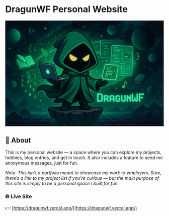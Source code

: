# DragunWF Personal Website

![banner.png](frontend/public/banner.png)

## 📖 About

This is my personal website — a space where you can explore my projects, hobbies, blog entries, and get in touch. It also includes a feature to send me anonymous messages, just for fun.

_Note: This isn’t a portfolio meant to showcase my work to employers. Sure, there’s a link to my project list if you’re curious — but the main purpose of this site is simply to be a personal space I built for fun._

### 🌐 Live Site

👉 [https://dragunwf.vercel.app/](https://dragunwf.vercel.app/)
